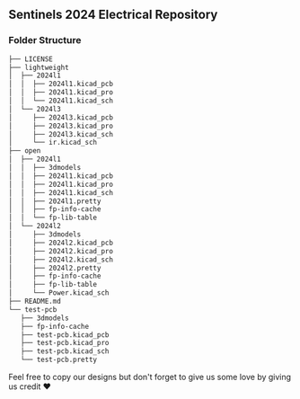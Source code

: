 ## Sentinels 2024 Electrical Repository
### Folder Structure
```bash
├── LICENSE
├── lightweight
│  ├── 2024l1
│  │  ├── 2024l1.kicad_pcb
│  │  ├── 2024l1.kicad_pro
│  │  └── 2024l1.kicad_sch
│  └── 2024l3
│     ├── 2024l3.kicad_pcb
│     ├── 2024l3.kicad_pro
│     ├── 2024l3.kicad_sch
│     └── ir.kicad_sch
├── open
│  ├── 2024l1
│  │  ├── 3dmodels
│  │  ├── 2024l1.kicad_pcb
│  │  ├── 2024l1.kicad_pro
│  │  ├── 2024l1.kicad_sch
│  │  ├── 2024l1.pretty
│  │  ├── fp-info-cache
│  │  └── fp-lib-table
│  └── 2024l2
│     ├── 3dmodels
│     ├── 2024l2.kicad_pcb
│     ├── 2024l2.kicad_pro
│     ├── 2024l2.kicad_sch
│     ├── 2024l2.pretty
│     ├── fp-info-cache
│     ├── fp-lib-table
│     └── Power.kicad_sch
├── README.md
└── test-pcb
   ├── 3dmodels
   ├── fp-info-cache
   ├── test-pcb.kicad_pcb
   ├── test-pcb.kicad_pro
   ├── test-pcb.kicad_sch
   └── test-pcb.pretty
```
Feel free to copy our designs but don't forget to give us some love by giving us credit ❤️
